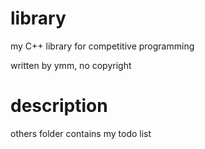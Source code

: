 # library
my C++ library for competitive programming

written by ymm, no copyright

# description
others folder contains my todo list
